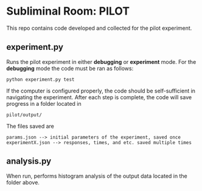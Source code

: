 # Subliminal Room: PILOT

This repo contains code developed and collected for the pilot experiment.

## experiment.py

Runs the pilot experiment in either **debugging** or **experiment** mode. For the **debugging** mode the code must be ran as follows:
```
python experiment.py test
```
If the computer is configured properly, the code should be self-sufficient in navigating the experiment. After each step is complete, the code will save progress in a folder located in
```
pilot/output/
```
The files saved are
```
params.json --> initial parameters of the experiment, saved once
experimentX.json --> responses, times, and etc. saved multiple times

```

## analysis.py

When run, performs histogram analysis of the output data located in the folder above.
